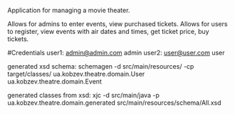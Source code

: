 Application for managing a movie theater. 

Allows for admins to enter events, view purchased tickets. 
Allows for users to register, view events with air dates and times, get ticket price, buy tickets.

#Credentials
user1: admin@admin.com  admin
user2: user@user.com user

generated xsd schema:
schemagen -d src/main/resources/ -cp target/classes/ ua.kobzev.theatre.domain.User ua.kobzev.theatre.domain.Event

generated classes from xsd:
xjc -d src/main/java -p ua.kobzev.theatre.domain.generated src/main/resources/schema/All.xsd

